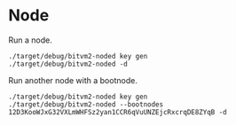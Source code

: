 # Node

Run a node.
```
./target/debug/bitvm2-noded key gen
./target/debug/bitvm2-noded -d
```


Run another node with a bootnode.
```
./target/debug/bitvm2-noded key gen
./target/debug/bitvm2-noded --bootnodes 12D3KooWJxG32VXLmWHFSz2yan1CCR6qVuUNZEjcRxcrqDE8ZYqB -d
```
